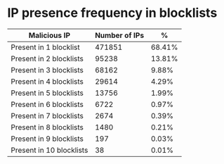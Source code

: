 # IP presence frequency in blocklists
| Malicious IP | Number of IPs | % |
|----|----|----|
| Present in 1 blocklist | 471851 | 68.41% |
| Present in 2 blocklists | 95238 | 13.81% |
| Present in 3 blocklists | 68162 | 9.88% |
| Present in 4 blocklists | 29614 | 4.29% |
| Present in 5 blocklists | 13756 | 1.99% |
| Present in 6 blocklists | 6722 | 0.97% |
| Present in 7 blocklists | 2674 | 0.39% |
| Present in 8 blocklists | 1480 | 0.21% |
| Present in 9 blocklists | 197 | 0.03% |
| Present in 10 blocklists | 38 | 0.01% |
